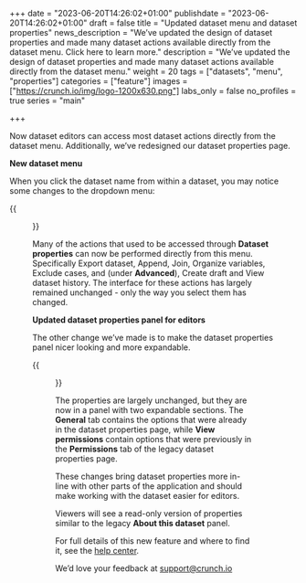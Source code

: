 +++
date = "2023-06-20T14:26:02+01:00"
publishdate = "2023-06-20T14:26:02+01:00"
draft = false
title = "Updated dataset menu and dataset properties"
news_description = "We’ve updated the design of dataset properties and made many dataset actions available directly from the dataset menu. Click here to learn more."
description = "We’ve updated the design of dataset properties and made many dataset actions available directly from the dataset menu."
weight = 20
tags = ["datasets", "menu", "properties"]
categories = ["feature"]
images = ["https://crunch.io/img/logo-1200x630.png"]
labs_only = false
no_profiles = true
series = "main"

+++

Now dataset editors can access most dataset actions directly from the dataset menu. Additionally, we’ve redesigned our dataset properties page.

**New dataset menu**

When you click the dataset name from within a dataset, you may notice some changes to the dropdown menu:

{{<figure src="https://player-crunch-io.s3.amazonaws.com/help-crunch-io/screenshots/dataset-properties-announcement-01.png" width=300 class="img-fluid">}}

Many of the actions that used to be accessed through **Dataset properties** can now be performed directly from this menu. Specifically Export dataset, Append, Join, Organize variables, Exclude cases, and (under **Advanced**), Create draft and View dataset history. The interface for these actions has largely remained unchanged - only the way you select them has changed.

**Updated dataset properties panel for editors**

The other change we’ve made is to make the dataset properties panel nicer looking and more expandable.

{{<figure src="https://player-crunch-io.s3.amazonaws.com/help-crunch-io/screenshots/dataset-properties-announcement-02.png" class="img-fluid ">}}

The properties are largely unchanged, but they are now in a panel with two expandable sections. The **General** tab contains the options that were already in the dataset properties page, while **View permissions** contain options that were previously in the **Permissions** tab of the legacy dataset properties page.

These changes bring dataset properties more in-line with other parts of the application and should make working with the dataset easier for editors.

Viewers will see a read-only version of properties similar to the legacy **About this dataset** panel.

For full details of this new feature and where to find it, see the [help center](https://help.crunch.io/hc/en-us/articles/360040059632-Dataset-Properties).

We’d love your feedback at [support@crunch.io](mailto:support@crunch.io)
